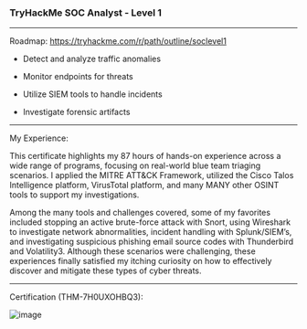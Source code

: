 ### TryHackMe SOC Analyst - Level 1
____________________________________________________________________________________


Roadmap: https://tryhackme.com/r/path/outline/soclevel1

- Detect and analyze traffic anomalies


- Monitor endpoints for threats


- Utilize SIEM tools to handle incidents


- Investigate forensic artifacts
____________________________________________________________________________________

My Experience:

This certificate highlights my 87 hours of hands-on experience across a wide range of programs, focusing on real-world blue team triaging scenarios. I applied the MITRE ATT&CK Framework, utilized the Cisco Talos Intelligence platform, VirusTotal platform, and many MANY other OSINT tools to support my investigations.

Among the many tools and challenges covered, some of my favorites included stopping an active brute-force attack with Snort, using Wireshark to investigate network abnormalities, incident handling with Splunk/SIEM’s, and investigating suspicious phishing email source codes with Thunderbird and Volatility3. 
Although these scenarios were challenging, these experiences finally satisfied my itching curiosity on how to effectively discover and mitigate these types of cyber threats.
____________________________________________________________________________________

Certification (THM-7H0UXOHBQ3): 

![image](https://github.com/user-attachments/assets/e1d60537-c93e-4cdc-a67e-801438f54f63)

